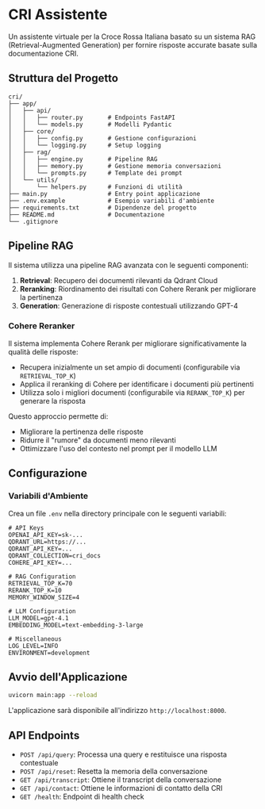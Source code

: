 # CRI Assistente

Un assistente virtuale per la Croce Rossa Italiana basato su un sistema RAG (Retrieval-Augmented Generation) per fornire risposte accurate basate sulla documentazione CRI.

## Struttura del Progetto

```
cri/
├── app/
│   ├── api/
│   │   ├── router.py       # Endpoints FastAPI
│   │   └── models.py       # Modelli Pydantic
│   ├── core/
│   │   ├── config.py       # Gestione configurazioni
│   │   └── logging.py      # Setup logging
│   ├── rag/
│   │   ├── engine.py       # Pipeline RAG
│   │   ├── memory.py       # Gestione memoria conversazioni
│   │   └── prompts.py      # Template dei prompt
│   └── utils/
│       └── helpers.py      # Funzioni di utilità
├── main.py                 # Entry point applicazione
├── .env.example            # Esempio variabili d'ambiente
├── requirements.txt        # Dipendenze del progetto
├── README.md               # Documentazione
└── .gitignore
```

## Pipeline RAG

Il sistema utilizza una pipeline RAG avanzata con le seguenti componenti:

1. **Retrieval**: Recupero dei documenti rilevanti da Qdrant Cloud
2. **Reranking**: Riordinamento dei risultati con Cohere Rerank per migliorare la pertinenza
3. **Generation**: Generazione di risposte contestuali utilizzando GPT-4

### Cohere Reranker

Il sistema implementa Cohere Rerank per migliorare significativamente la qualità delle risposte:

- Recupera inizialmente un set ampio di documenti (configurabile via `RETRIEVAL_TOP_K`)
- Applica il reranking di Cohere per identificare i documenti più pertinenti
- Utilizza solo i migliori documenti (configurabile via `RERANK_TOP_K`) per generare la risposta

Questo approccio permette di:
- Migliorare la pertinenza delle risposte
- Ridurre il "rumore" da documenti meno rilevanti
- Ottimizzare l'uso del contesto nel prompt per il modello LLM

## Configurazione

### Variabili d'Ambiente

Crea un file `.env` nella directory principale con le seguenti variabili:

```
# API Keys
OPENAI_API_KEY=sk-...
QDRANT_URL=https://...
QDRANT_API_KEY=...
QDRANT_COLLECTION=cri_docs
COHERE_API_KEY=...

# RAG Configuration
RETRIEVAL_TOP_K=70
RERANK_TOP_K=10
MEMORY_WINDOW_SIZE=4

# LLM Configuration
LLM_MODEL=gpt-4.1
EMBEDDING_MODEL=text-embedding-3-large

# Miscellaneous
LOG_LEVEL=INFO
ENVIRONMENT=development

```


## Avvio dell'Applicazione

```bash
uvicorn main:app --reload
```

L'applicazione sarà disponibile all'indirizzo `http://localhost:8000`.

## API Endpoints

- `POST /api/query`: Processa una query e restituisce una risposta contestuale
- `POST /api/reset`: Resetta la memoria della conversazione
- `GET /api/transcript`: Ottiene il transcript della conversazione
- `GET /api/contact`: Ottiene le informazioni di contatto della CRI
- `GET /health`: Endpoint di health check